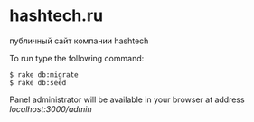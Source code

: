 hashtech.ru
===========

публичный сайт компании hashtech

To run type the following command:
```
$ rake db:migrate
$ rake db:seed
```

Panel administrator will be available in your browser at address *localhost:3000/admin*
